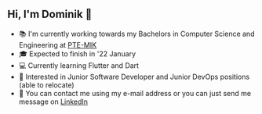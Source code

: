 ## Hi, I'm Dominik 👋
- 📚 I'm currently working towards my Bachelors in Computer Science and Engineering at [PTE-MIK](https://english.mik.pte.hu/)
- 🎓 Expected to finish in '22 January
- 💻 Currently learning Flutter and Dart
- 💼 Interested in Junior Software Developer and Junior DevOps positions (able to relocate)
- 🔎 You can contact me using my e-mail address or you can just send me message on [LinkedIn](https://www.linkedin.com/in/dtaskai/)

